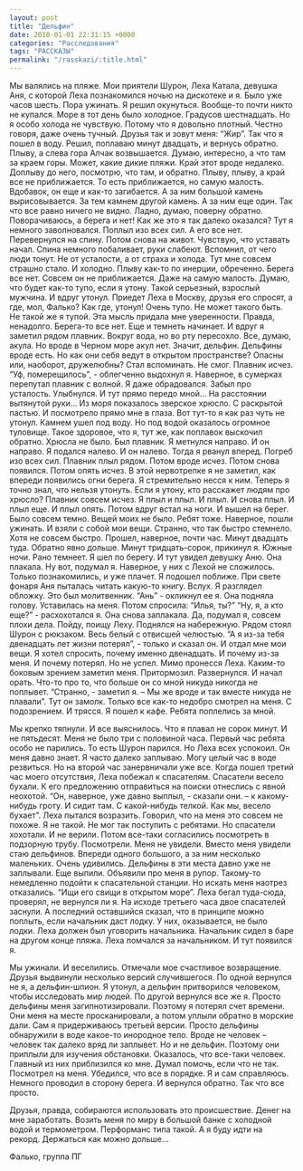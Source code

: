 ```yaml
---
layout: post
title: "Дельфин"
date: 2018-01-01 22:31:15 +0000
categories: "Расследования"
tags: "РАССКАЗЫ"
permalink: "/rasskazi/:title.html"
---
```


Мы валялись на пляже. Мои приятели Шурон, Леха Катала, девушка Аня, с которой Леха познакомился ночью на дискотеке и я. Было уже часов шесть. Пора ужинать. Я решил окунуться. Вообще-то почти никто не купался. Море в тот день было холодное. Градусов шестнадцать. Но я особо холода не чувствую. Потому что я довольно плотный. Честно говоря, даже очень тучный. Друзья так и зовут меня: “Жир”. Так что я пошел в воду. Решил, поплаваю минут двадцать, и вернусь обратно. Плыву, а слева гора Алчак возвышается. Думаю, интересно, а что там за краем горы. Может, какие дикие пляжи. Край этот вроде недалеко. Доплыву до него, посмотрю, что там, и обратно. Плыву, плыву, а край все не приближается. То есть приближается, но самую малость. Вдобавок, он еще и как-то загибается. А за ним большой камень вырисовывается. За тем камнем другой камень. А за ним еще один. Так что все равно ничего не видно. Ладно, думаю, поверну обратно. Поворачиваюсь, а берега и нет! Как же это я так далеко оказался? Тут я немного заволновался. Поплыл изо всех сил. А его все нет. Перевернулся на спину. Потом снова на живот. Чувствую, что уставать начал. Спина немного побаливает, руки слабеют. Вспомнил, от чего люди тонут. Не от усталости, а от страха и холода. Тут мне совсем страшно стало. И холодно. Плыву как-то по инерции, обреченно. Берега все нет. Совсем он не приближается. Даже на самую малость. Думаю, что будет как-то тупо, если я утону. Такой серьезный, взрослый мужчина. И вдруг утонул. Приедет Леха в Москву, друзья его спросят, а где, мол, Фалько? Как где, утонул! Очень тупо. Не может такого быть. Не такой же я тупой. Эта мысль придала мне уверенности. Правда, ненадолго. Берега-то все нет. Еще и темнеть начинает. И вдруг я заметил рядом плавник. Вокруг вода, но во рту пересохло. Все, думаю, акула. Но вроде в Черном море акул нет. Значит, дельфин. Дельфины вроде есть. Но как они себя ведут в открытом пространстве? Опасны или, наоборот, дружелюбны? Стал вспоминать. Не смог. Плавник исчез. “Уф, померещилось”, - облегченно выдохнул я. Наверное, в сумерках перепутал плавник с волной. Я даже обрадовался. Забыл про усталость. Улыбнулся. И тут прямо передо мной… На расстоянии вытянутой руки… Из моря показалось зверское хрюсло. С раскрытой пастью. И посмотрело прямо мне в глаза. Вот тут-то я как раз чуть не утонул. Камнем ушел под воду. Но под водой оказалось огромное туловище. Такое здоровое, что я, тут же, как поплавок выскочил обратно. Хрюсла не было. Был плавник. Я метнулся направо. И он направо. Я подался налево. И он налево. Тогда я рванул вперед. Погреб изо всех сил. Плавник плыл рядом. Потом вроде исчез. Потом снова появился. Потом опять исчез. В этой нервотрепке я не заметил, как впереди появились огни берега. Я стремительно несся к ним. Теперь я точно знал, что нельзя утонуть. Если я утону, кто расскажет людям про хрюсло? Плавник совсем исчез. Я плыл и плыл. И плыл. И снова плыл. И плыл еще. И плыл опять. Потом вдруг встал на ноги. И вышел на берег. Было совсем темно. Вещей моих не было. Ребят тоже. Наверное, пошли ужинать. И взяли с собой мои вещи. Странно, что так быстро стемнело. Хотя не совсем быстро. Прошел, наверное, почти час. Минут двадцать туда. Обратно явно дольше. Минут тридцать-сорок, прикинул я. Южные ночи. Рано темнеет. Я шел по берегу. И тут увидел девушку Аню. Она плакала. Ну вот, подумал я. Наверное, у них с Лехой не сложилось. Только познакомились, и уже плачет. Я подошел поближе. При свете фонаря Аня пыталась читать какую-то книгу. Вслух. Я разглядел обложку. Это был молитвенник. “Ань” - окликнул ее я. Она подняла голову. Уставилась на меня. Потом спросила: “Илья, ты?” “Ну, я, а кто еще?” - расхохотался я. Она снова заплакала. Да, подумал я, совсем плохи дела. Пойду, поищу Леху. Поднялся на набережную. Рядом стоял Шурон с рюкзаком. Весь белый с отвисшей челюстью. “А я из-за тебя двенадцать лет жизни потерял”, - только и сказал он. И отдал мне мои вещи. Я хотел спросить, почему именно двенадцать. И почему из-за меня. И почему потерял. Но не успел. Мимо пронесся Леха. Каким-то боковым зрением заметил меня. Притормозил. Развернулся. И начал орать. Что-то про то, что больше он со мной никуда никогда не поплывет. “Странно, - заметил я. – Мы же вроде и так вместе никуда не плавали”. Тут он замолк. Только все как-то недобро смотрел на меня. С подозрением. И трясся. Я пошел к кафе. Ребята поплелись за мной.

Мы крепко тяпнули. И все выяснилось. Что я плавал не сорок минут. И не пятьдесят. Меня не было три с половиной часа. Первый час ребята особо не парились. То есть Шурон парился. Но Леха всех успокоил. Он меня давно знает. Я часто далеко заплываю. Могу целый час в воде резвиться. Но на второй час занервничали уже все. Когда пошел третий час моего отсутствия, Леха побежал к спасателям. Спасатели весело бухали. К его предложению отправиться на поиски отнеслись с явной неохотой. “Он, наверное, уже давно выплыл, - сказали они. – к какому-нибудь гроту. И сидит там. С какой-нибудь телкой. Как мы, весело бухает”. Леха пытался возразить. Говорил, что на меня это совсем не похоже. Я не такой. Не мог так поступить с ребятами. Но спасатели хохотали. И не верили. Потом все-таки согласились посмотреть в подзорную трубу. Посмотрели. Меня не увидели. Вместо меня увидели стаю дельфинов. Впереди одного большого, а за ним несколько маленьких. Очень удивились. Дельфины в эти места давно уже не заплывали. Еще выпили. Объявили про меня в рупор. Такому-то немедленно подойти к спасательной станции. Но искать меня наотрез отказались. “Ищи его свищи в открытом море”. Леха бегал туда-сюда, проверял, не вернулся ли я. На исходе третьего часа двое спасателей заснули. А последний оставшийся сказал, что в принципе можно поплыть, если начальник даст лодку. У них, оказывается, не было лодки. Леха должен был уговорить начальника. Начальник сидел в баре на другом конце пляжа. Леха помчался за начальником. И тут появился я.

Мы ужинали. И веселились. Отмечали мое счастливое возвращение. Друзья выдвинули несколько версий случившегося. По одной вернулся не я, а дельфин-шпион. Я утонул, а дельфин притворился человеком, чтобы исследовать мир людей. По другой вернулся все же я. Просто дельфины меня загипнотизировали. Поэтому я потерял счет времени. Они меня на месте просканировали, а потом уплыли обратно в морские дали. Сам я придерживаюсь третьей версии. Просто дельфины обнаружили в воде какое-то инородное тело. Вроде не человек – человек так далеко вряд ли заплывет. Но и не дельфин. Поэтому они приплыли для изучения обстановки. Оказалось, что все-таки человек. Главный из них приблизился ко мне. Думал помочь, если что не так. Посмотрел на меня. Убедился, что все в порядке. Я и сам справляюсь. Немного проводил в сторону берега. И вернулся обратно. Так что все просто.

Друзья, правда, собираются использовать это происшествие. Денег на мне заработать. Возить меня по миру в большой банке с холодной водой и термометром. Перформанс типа такой. А я буду идти на рекорд. Держаться как можно дольше…

Фалько, группа ПГ
